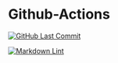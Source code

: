 # Github-Actions

[![GitHub Last Commit](https://img.shields.io/github/last-commit/curtisdingdong/Github-Actions?logo=github)](https://github.com/curtisdingdong/Github-Actions/commits/master)

[![Markdown Lint](https://github.com/curtisdingdong/Github-Actions/actions/workflows/markdown.yaml/badge.svg)](https://github.com/curtisdingdong/Github-Actions/actions/workflows/markdown.yaml)
